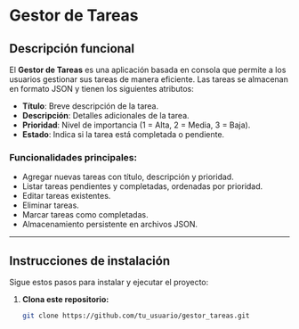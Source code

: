 # Gestor de Tareas

## Descripción funcional
El **Gestor de Tareas** es una aplicación basada en consola que permite a los usuarios gestionar sus tareas de manera eficiente. Las tareas se almacenan en formato JSON y tienen los siguientes atributos:
- **Título**: Breve descripción de la tarea.
- **Descripción**: Detalles adicionales de la tarea.
- **Prioridad**: Nivel de importancia (1 = Alta, 2 = Media, 3 = Baja).
- **Estado**: Indica si la tarea está completada o pendiente.

### Funcionalidades principales:
- Agregar nuevas tareas con título, descripción y prioridad.
- Listar tareas pendientes y completadas, ordenadas por prioridad.
- Editar tareas existentes.
- Eliminar tareas.
- Marcar tareas como completadas.
- Almacenamiento persistente en archivos JSON.

---

## Instrucciones de instalación
Sigue estos pasos para instalar y ejecutar el proyecto:

1. **Clona este repositorio:**
   ```bash
   git clone https://github.com/tu_usuario/gestor_tareas.git


